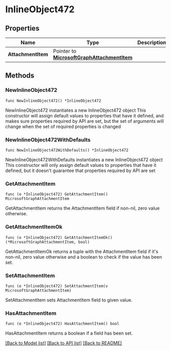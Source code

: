 # InlineObject472

## Properties

Name | Type | Description | Notes
------------ | ------------- | ------------- | -------------
**AttachmentItem** | Pointer to [**MicrosoftGraphAttachmentItem**](MicrosoftGraphAttachmentItem.md) |  | [optional] 

## Methods

### NewInlineObject472

`func NewInlineObject472() *InlineObject472`

NewInlineObject472 instantiates a new InlineObject472 object
This constructor will assign default values to properties that have it defined,
and makes sure properties required by API are set, but the set of arguments
will change when the set of required properties is changed

### NewInlineObject472WithDefaults

`func NewInlineObject472WithDefaults() *InlineObject472`

NewInlineObject472WithDefaults instantiates a new InlineObject472 object
This constructor will only assign default values to properties that have it defined,
but it doesn't guarantee that properties required by API are set

### GetAttachmentItem

`func (o *InlineObject472) GetAttachmentItem() MicrosoftGraphAttachmentItem`

GetAttachmentItem returns the AttachmentItem field if non-nil, zero value otherwise.

### GetAttachmentItemOk

`func (o *InlineObject472) GetAttachmentItemOk() (*MicrosoftGraphAttachmentItem, bool)`

GetAttachmentItemOk returns a tuple with the AttachmentItem field if it's non-nil, zero value otherwise
and a boolean to check if the value has been set.

### SetAttachmentItem

`func (o *InlineObject472) SetAttachmentItem(v MicrosoftGraphAttachmentItem)`

SetAttachmentItem sets AttachmentItem field to given value.

### HasAttachmentItem

`func (o *InlineObject472) HasAttachmentItem() bool`

HasAttachmentItem returns a boolean if a field has been set.


[[Back to Model list]](../README.md#documentation-for-models) [[Back to API list]](../README.md#documentation-for-api-endpoints) [[Back to README]](../README.md)



